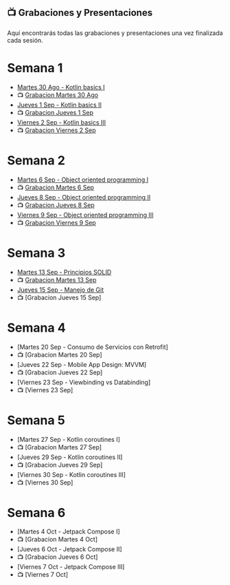 ## 📺 Grabaciones y Presentaciones
Aquí encontrarás todas las grabaciones y presentaciones una vez finalizada cada sesión.

# Semana 1
- [Martes 30 Ago - Kotlin basics I](https://drive.google.com/file/d/1-UXAOqdHNJYyd6G69zTV43afh0Af7nTk/view?usp=sharing)
- 📺 [Grabacion Martes 30 Ago](https://drive.google.com/file/d/1x75tj-x48AgSRSu267FwMgBNDjje6oO2/view?usp=sharing)
- [Jueves 1 Sep - Kotlin basics II](https://drive.google.com/file/d/1kkBdHg_pdvbl1xGZICoqzIseW8OvDVQE/view?usp=sharing)
- 📺 [Grabacion Jueves 1 Sep](https://drive.google.com/file/d/1c4iBUGczuTlr_85_2QWgmBIc9-FQajgF/view?usp=sharing)
- [Viernes 2 Sep - Kotlin basics III](https://drive.google.com/file/d/1skVCgZsXA_PzUTARKmYQb4BWXr3eOmkt/view?usp=sharing)
- 📺 [Grabacion Viernes 2 Sep](https://drive.google.com/file/d/1ZG_mqpjHtqwXp7F7eSyqOUuNus_wnHsQ/view?usp=sharing)

# Semana 2
- [Martes 6 Sep - Object oriented programming I](https://drive.google.com/file/d/1h4O5OFY363GgJ579aUh7BlCyydGthq-u/view?usp=sharing)
- 📺 [Grabacion Martes 6 Sep](https://drive.google.com/file/d/1uvG4RpTg23q-UFmR7BACmHoAujVGTPYO/view?usp=sharing)
- [Jueves 8 Sep - Object oriented programming II](https://drive.google.com/file/d/1OGRK2SJ-IOJPiLRcuyybA3lKoSquqQdC/view?usp=sharing)
- 📺 [Grabacion Jueves 8 Sep](https://drive.google.com/file/d/1-UO-eam0h_Ee2dJN-OB0DvLoFDUly63W/view?usp=sharing)
- [Viernes 9 Sep - Object oriented programming III](https://drive.google.com/file/d/1j-zhLdXNegl7UyqnwQW0yQyY3mQl538q/view?usp=sharing)
- 📺 [Grabacion Viernes 9 Sep](https://drive.google.com/file/d/1ferZs8k4vTJIz8Kox0j1QAD1Lq2UKCfa/view?usp=sharing)

# Semana 3
- [Martes 13 Sep - Principios SOLID](https://drive.google.com/file/d/1r00FQfWRpD3Tns26tVZAAS9OW9Tx6GLY/view?usp=sharing)
- 📺 [Grabacion Martes 13 Sep](https://drive.google.com/file/d/1wboPIxxtArmWX945IUKTzdbQflL_ZIof/view?usp=sharing)
- [Jueves 15 Sep - Manejo de Git](https://drive.google.com/file/d/1v3RX8ONeaVB2seouMqJuQhvh6dAOn_1U/view?usp=sharing)
- 📺 [Grabacion Jueves 15 Sep]


# Semana 4
- [Martes 20 Sep - Consumo de Servicios con Retrofit]
- 📺 [Grabacion Martes 20 Sep]
- [Jueves 22 Sep - Mobile App Design: MVVM]
- 📺 [Grabacion Jueves 22 Sep]
- [Viernes 23 Sep - Viewbinding vs Databinding]
- 📺 [Viernes 23 Sep]

# Semana 5
- [Martes 27 Sep - Kotlin coroutines I]
- 📺 [Grabacion Martes 27 Sep]
- [Jueves 29 Sep - Kotlin coroutines II]
- 📺 [Grabacion Jueves 29 Sep]
- [Viernes 30 Sep - Kotlin coroutines III]
- 📺 [Viernes 30 Sep]

# Semana 6
- [Martes 4 Oct - Jetpack Compose I]
- 📺 [Grabacion Martes 4 Oct]
- [Jueves 6 Oct - Jetpack Compose II]
- 📺 [Grabacion Jueves 6 Oct]
- [Viernes 7 Oct - Jetpack Compose III]
- 📺 [Viernes 7 Oct]

